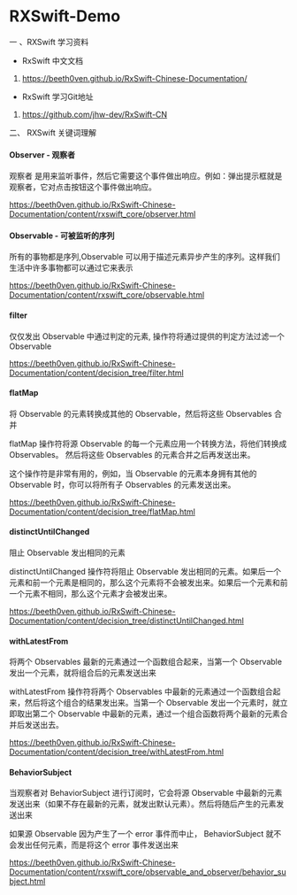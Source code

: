 # RXSwift-Demo
一 、RXSwift 学习资料

* RxSwift 中文文档

1. https://beeth0ven.github.io/RxSwift-Chinese-Documentation/

* RxSwift 学习Git地址

1. https://github.com/jhw-dev/RxSwift-CN

二、  RXSwift 关键词理解

#### Observer - 观察者
观察者 是用来监听事件，然后它需要这个事件做出响应。例如：弹出提示框就是观察者，它对点击按钮这个事件做出响应。

https://beeth0ven.github.io/RxSwift-Chinese-Documentation/content/rxswift_core/observer.html

#### Observable - 可被监听的序列

所有的事物都是序列,Observable 可以用于描述元素异步产生的序列。这样我们生活中许多事物都可以通过它来表示

https://beeth0ven.github.io/RxSwift-Chinese-Documentation/content/rxswift_core/observable.html

#### filter 

仅仅发出 Observable 中通过判定的元素, 操作符将通过提供的判定方法过滤一个 Observable

https://beeth0ven.github.io/RxSwift-Chinese-Documentation/content/decision_tree/filter.html

#### flatMap

将 Observable 的元素转换成其他的 Observable，然后将这些 Observables 合并

flatMap 操作符将源 Observable 的每一个元素应用一个转换方法，将他们转换成 Observables。 然后将这些 Observables 的元素合并之后再发送出来。

这个操作符是非常有用的，例如，当 Observable 的元素本身拥有其他的 Observable 时，你可以将所有子 Observables 的元素发送出来。

https://beeth0ven.github.io/RxSwift-Chinese-Documentation/content/decision_tree/flatMap.html

#### distinctUntilChanged

阻止 Observable 发出相同的元素

distinctUntilChanged 操作符将阻止 Observable 发出相同的元素。如果后一个元素和前一个元素是相同的，那么这个元素将不会被发出来。如果后一个元素和前一个元素不相同，那么这个元素才会被发出来。

https://beeth0ven.github.io/RxSwift-Chinese-Documentation/content/decision_tree/distinctUntilChanged.html

#### withLatestFrom

将两个 Observables 最新的元素通过一个函数组合起来，当第一个 Observable 发出一个元素，就将组合后的元素发送出来

withLatestFrom 操作符将两个 Observables 中最新的元素通过一个函数组合起来，然后将这个组合的结果发出来。当第一个 Observable 发出一个元素时，就立即取出第二个 Observable 中最新的元素，通过一个组合函数将两个最新的元素合并后发送出去。

https://beeth0ven.github.io/RxSwift-Chinese-Documentation/content/decision_tree/withLatestFrom.html

#### BehaviorSubject

当观察者对 BehaviorSubject 进行订阅时，它会将源 Observable 中最新的元素发送出来（如果不存在最新的元素，就发出默认元素）。然后将随后产生的元素发送出来

如果源 Observable 因为产生了一个 error 事件而中止， BehaviorSubject 就不会发出任何元素，而是将这个 error 事件发送出来

https://beeth0ven.github.io/RxSwift-Chinese-Documentation/content/rxswift_core/observable_and_observer/behavior_subject.html
